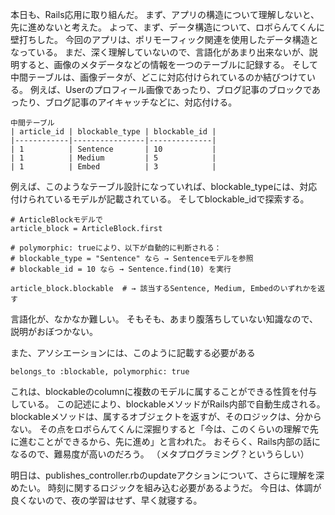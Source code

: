 本日も、Rails応用に取り組んだ。
まず、アプリの構造について理解しないと、先に進めないと考えた。
よって、まず、データ構造について、ロボらんてくんに壁打ちした。
今回のアプリは、ポリモーフィック関連を使用したデータ構造となっている。
まだ、深く理解していないので、言語化があまり出来ないが、説明すると、画像のメタデータなどの情報を一つのテーブルに記録する。
そして中間テーブルは、画像データが、どこに対応付けられているのか結びつけている。
例えば、Userのプロフィール画像であったり、ブログ記事のブロックであったり、ブログ記事のアイキャッチなどに、対応付ける。
```
中間テーブル
| article_id | blockable_type | blockable_id |
|------------|----------------|--------------|
| 1          | Sentence       | 10           |
| 1          | Medium         | 5            |
| 1          | Embed          | 3            |
```
例えば、このようなテーブル設計になっていれば、blockable_typeには、対応付けられているモデルが記載されている。
そしてblockable_idで探索する。
```
# ArticleBlockモデルで
article_block = ArticleBlock.first

# polymorphic: trueにより、以下が自動的に判断される：
# blockable_type = "Sentence" なら → Sentenceモデルを参照
# blockable_id = 10 なら → Sentence.find(10) を実行

article_block.blockable  # → 該当するSentence, Medium, Embedのいずれかを返す
```
言語化が、なかなか難しい。
そもそも、あまり腹落ちしていない知識なので、説明がおぼつかない。

また、アソシエーションには、このように記載する必要がある
```
belongs_to :blockable, polymorphic: true
```
これは、blockableのcolumnに複数のモデルに属することができる性質を付与している。
この記述により、blockableメソッドがRails内部で自動生成される。
blockableメソッドは、属するオブジェクトを返すが、そのロジックは、分からない。
その点をロボらんてくんに深掘りすると「今は、このくらいの理解で先に進むことができるから、先に進め」と言われた。
おそらく、Rails内部の話になるので、難易度が高いのだろう。
（メタプログラミング？というらしい）

明日は、publishes_controller.rbのupdateアクションについて、さらに理解を深めたい。
時刻に関するロジックを組み込む必要があるようだ。
今日は、体調が良くないので、夜の学習はせず、早く就寝する。

